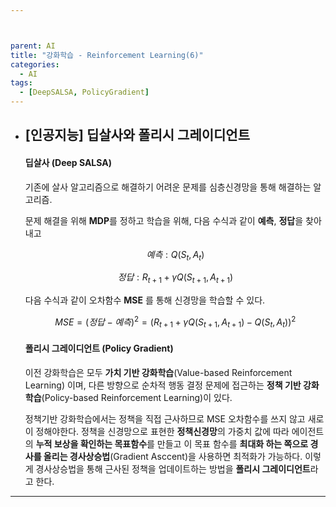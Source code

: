 ```yaml
---



parent: AI
title: "강화학습 - Reinforcement Learning(6)"
categories:
  - AI
tags:
  - [DeepSALSA, PolicyGradient]
---
```


- ## [인공지능] 딥살사와 폴리시 그레이디언트

  

  #### 딥살사 (Deep SALSA)

   기존에 살사 알고리즘으로 해결하기 어려운 문제를 심층신경망을 통해 해결하는 알고리즘. 

   문제 해결을 위해 **MDP**를 정하고 학습을 위해, 다음 수식과 같이 **예측**, **정답**을 찾아내고

  
  $$
    예측 : Q(S_t, A_t)
  $$
  
  $$
    정답 : R_{t+1} + γQ(S_{t+1}, A_{t+1})
  $$
  
  
  
  다음 수식과 같이 오차함수 **MSE** 를 통해 신경망을 학습할 수 있다.
  
  
  
  
  $$
    MSE = (정답 - 예측)^2 = (R_{t+1} + γQ(S_{t+1}, A_{t+1}) - Q(S_t, A_t))^2
  $$
  
  
    #### 폴리시 그레이디언트 (Policy Gradient)
  
  이전 강화학습은 모두 **가치 기반 강화학습**(Value-based Reinforcement Learning) 이며, 다른 방향으로 순차적 행동 결정 문제에 접근하는 **정책 기반 강화학습**(Policy-based Reinforcement Learning)이 있다.
  
     정책기반 강화학습에서는 정책을 직접 근사하므로 MSE 오차함수를 쓰지 않고 새로이 정해야한다. 정책을 신경망으로 표현한 **정책신경망**의 가중치 값에 따라 에이전트의 **누적 보상을 확인하는 목표함수**를 만들고 이 목표 함수를 **최대화 하는 쪽으로 경사를 올리는 경사상승법**(Gradient Asccent)을 사용하면 최적화가 가능하다. 이렇게 경사상승법을 통해 근사된 정책을 업데이트하는 방법을 **폴리시 그레이디언트**라고 한다.  
---

  
